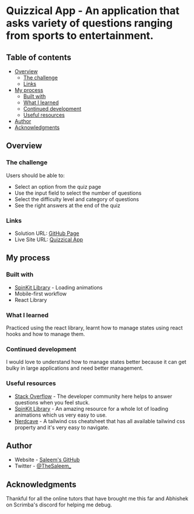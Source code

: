 # Quizzical App - An application that asks variety of questions ranging from sports to entertainment.
 

## Table of contents

- [Overview](#overview)
  - [The challenge](#the-challenge)
  - [Links](#links)
- [My process](#my-process)
  - [Built with](#built-with)
  - [What I learned](#what-i-learned)
  - [Continued development](#continued-development)
  - [Useful resources](#useful-resources)
- [Author](#author)
- [Acknowledgments](#acknowledgments)


## Overview

### The challenge

Users should be able to:

- Select an option from the quiz page
- Use the input field to select the number of questions
- Select the difficulty level and category of questions
- See the right answers at the end of the quiz


### Links

- Solution URL: [GitHub Page](https://github.com/Thesaleem/quizzical-app)
- Live Site URL: [Quizzical App]()

## My process

### Built with

- [SpinKit Library](https://tobiasahlin.com/spinkit/) - Loading animations
- Mobile-first workflow
- React Library




### What I learned

Practiced using the react library, learnt how to manage states using react hooks and how to manage them.


### Continued development

I would love to understand how to manage states better because it can get bulky in large applications and need better management.


### Useful resources

- [Stack Overflow](https://stackoverflow.com/) - The developer community here helps to answer questions when you feel stuck.
- [SpinKit Library](https://tobiasahlin.com/spinkit/) - An amazing resource for a whole lot of loading animations which us very easy to use.
- [Nerdcave](https://nerdcave.com/tailwind-cheat-sheet) - A tailwind css cheatsheet that has all available tailwind css property and it's very easy to navigate.


## Author

- Website - [Saleem's GitHub](https://github.com/Thesaleem)
- Twitter - [@TheSaleem_](https://www.twitter.com/thesaleem_)


## Acknowledgments

Thankful for all the online tutors that have brought me this far and Abhishek on Scrimba's discord for helping me debug.


